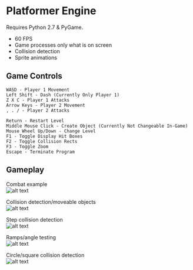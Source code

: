 # Platformer Engine

Requires Python 2.7 & PyGame.  
  
- 60 FPS
- Game processes only what is on screen
- Collision detection
- Sprite animations
  
## Game Controls  
```
WASD - Player 1 Movement  
Left Shift - Dash (Currently Only Player 1)  
Z X C - Player 1 Attacks  
Arrow Keys - Player 2 Movement  
, . / - Player 2 Attacks  

Return - Restart Level  
Middle Mouse Click - Create Object (Currently Not Changeable In-Game)  
Mouse Wheel Up/Down - Change Level  
F1 - Toggle Display Hit Boxes  
F2 - Toggle Collision Rects  
F3 - Toggle Zoom  
Escape - Terminate Program  
```

## Gameplay
  
Combat example  
![alt text](https://github.com/rstotler/gifs/blob/main/Platformer-Combat1.gif)  
  
Collision detection/moveable objects  
![alt text](https://github.com/rstotler/gifs/blob/main/Platformer-MoveableObjects.gif)  
  
Step collision detection  
![alt text](https://github.com/rstotler/gifs/blob/main/Platformer-Steps.gif)  
  
Ramps/angle testing  
![alt text](https://github.com/rstotler/gifs/blob/main/Platformer-Ramps.gif)  
  
Circle/square collision detection  
![alt text](https://github.com/rstotler/gifs/blob/main/Platformer-CircleCollision.gif)  
